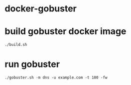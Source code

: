 # docker-gobuster

# build gobuster docker image

````shell
./build.sh
````


# run gobuster

````shell
./gobuster.sh -m dns -u example.com -t 100 -fw
````